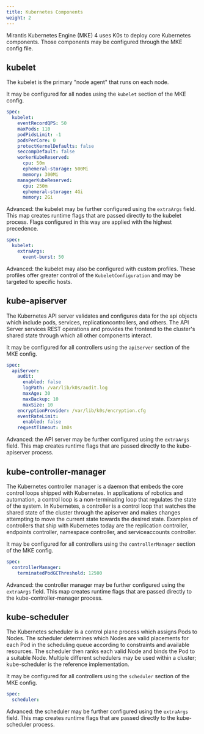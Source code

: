 ```yaml
---
title: Kubernetes Components
weight: 2
---
```


Mirantis Kubernetes Engine (MKE) 4 uses K0s to deploy core Kubernetes components. Those components may be configured through the MKE config file.

## kubelet

The kubelet is the primary "node agent" that runs on each node.

It may be configured for all nodes using the `kubelet` section of the MKE config.

```yaml
spec:
  kubelet:
    eventRecordQPS: 50
    maxPods: 110
    podPidsLimit: -1
    podsPerCore: 0
    protectKernelDefaults: false
    seccompDefault: false
    workerKubeReserved:
      cpu: 50m
      ephemeral-storage: 500Mi
      memory: 300Mi
    managerKubeReserved:
      cpu: 250m
      ephemeral-storage: 4Gi
      memory: 2Gi
```

Advanced: the kubelet may be further configured using the `extraArgs` field. This map creates runtime flags that are passed directly to the kubelet process. Flags configured in this way are applied with the highest precedence.

```yaml
spec:
  kubelet:
    extraArgs:
      event-burst: 50
```

Advanced: the kubelet may also be configured with custom profiles. These profiles offer greater control of the `KubeletConfiguration` and may be targeted to specific hosts.

## kube-apiserver

The Kubernetes API server validates and configures data for the api objects which include pods, services, replicationcontrollers, and others. The API Server services REST operations and provides the frontend to the cluster's shared state through which all other components interact.

It may be configured for all controllers using the `apiServer` section of the MKE config.

```yaml
spec:
  apiServer:
    audit:
      enabled: false
      logPath: /var/lib/k0s/audit.log
      maxAge: 30
      maxBackup: 10
      maxSize: 10
    encryptionProvider: /var/lib/k0s/encryption.cfg
    eventRateLimit:
      enabled: false
    requestTimeout: 1m0s
```

Advanced: the API server may be further configured using the `extraArgs` field. This map creates runtime flags that are passed directly to the kube-apiserver process.

## kube-controller-manager

The Kubernetes controller manager is a daemon that embeds the core control loops shipped with Kubernetes. In applications of robotics and automation, a control loop is a non-terminating loop that regulates the state of the system. In Kubernetes, a controller is a control loop that watches the shared state of the cluster through the apiserver and makes changes attempting to move the current state towards the desired state. Examples of controllers that ship with Kubernetes today are the replication controller, endpoints controller, namespace controller, and serviceaccounts controller.

It may be configured for all controllers using the `controllerManager` section of the MKE config.

```yaml
spec:
  controllerManager:
    terminatedPodGCThreshold: 12500
```

Advanced: the controller manager may be further configured using the `extraArgs` field. This map creates runtime flags that are passed directly to the kube-controller-manager process.

## kube-scheduler

The Kubernetes scheduler is a control plane process which assigns Pods to Nodes. The scheduler determines which Nodes are valid placements for each Pod in the scheduling queue according to constraints and available resources. The scheduler then ranks each valid Node and binds the Pod to a suitable Node. Multiple different schedulers may be used within a cluster; kube-scheduler is the reference implementation. 

It may be configured for all controllers using the `scheduler` section of the MKE config.

```yaml
spec:
  scheduler:
```

Advanced: the scheduler may be further configured using the `extraArgs` field. This map creates runtime flags that are passed directly to the kube-scheduler process.
